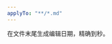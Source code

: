 ```yaml
---
applyTo: "**/*.md"
---
```


<!-- 自定义说明或规则，提供了一种在 Markdown 文件中描述 AI 模型的通用准则和上下文的方法，例如代码样式规则或要使用的框架。 -->

<!-- 通过 applyTo，可以设置说明文件对哪些文件类型生效。 -->

在文件末尾生成编辑日期，精确到秒。
